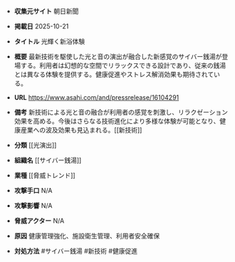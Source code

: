 - **収集元サイト**
朝日新聞

- **掲載日**
2025-10-21

- **タイトル**
光輝く新浴体験

- **概要**
最新技術を駆使した光と音の演出が融合した新感覚のサイバー銭湯が登場する。利用者は幻想的な空間でリラックスできる設計であり、従来の銭湯とは異なる体験を提供する。健康促進やストレス解消効果も期待されている。

- **URL**
https://www.asahi.com/and/pressrelease/16104291

- **備考**
新技術による光と音の融合が利用者の感覚を刺激し、リラクゼーション効果を高める。今後はさらなる技術進化により多様な体験が可能となり、健康産業への波及効果も見込まれる。[[新技術]]

- **分類**
[[光演出]]

- **組織名**
[[サイバー銭湯]]

- **業種**
[[脅威トレンド]]

- **攻撃手口**
N/A

- **攻撃影響**
N/A

- **脅威アクター**
N/A

- **原因**
健康管理強化、施設衛生管理、利用者安全確保

- **対処方法**
#サイバー銭湯 #新技術 #健康促進
